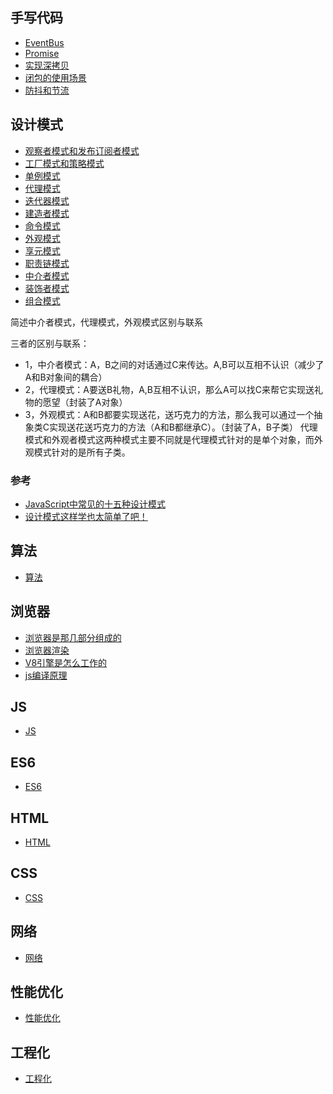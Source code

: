 ## 手写代码
- [EventBus](./手写代码/实现EventBus.md)
- [Promise](./手写代码/实现最简单的Promise.md)
- [实现深拷贝](./手写代码/实现深拷贝.md)
- [闭包的使用场景](./手写代码/闭包的使用场景.md)
- [防抖和节流](./手写代码/防抖和节流.md)

## 设计模式

- [观察者模式和发布订阅者模式](./设计模式/观察者模式和发布订阅者模式.md)
- [工厂模式和策略模式](./设计模式/工厂模式和策略模式.md)
- [单例模式](./设计模式/单例模式.md)
- [代理模式](./设计模式/代理模式.md)
- [迭代器模式](./设计模式/迭代器模式.md)
- [建造者模式](./设计模式/建造者模式.md)
- [命令模式](./设计模式/命令模式.md)
- [外观模式](./设计模式/外观模式.md)
- [享元模式](./设计模式/享元模式.md)
- [职责链模式](./设计模式/职责链模式.md)
- [中介者模式](./设计模式/中介者模式.md)
- [装饰者模式](./设计模式/装饰者模式.md)
- [组合模式](./设计模式/组合模式.md)

简述中介者模式，代理模式，外观模式区别与联系

三者的区别与联系：
- 1，中介者模式：A，B之间的对话通过C来传达。A,B可以互相不认识（减少了A和B对象间的耦合）
- 2，代理模式：A要送B礼物，A,B互相不认识，那么A可以找C来帮它实现送礼物的愿望（封装了A对象）
- 3，外观模式：A和B都要实现送花，送巧克力的方法，那么我可以通过一个抽象类C实现送花送巧克力的方法（A和B都继承C）。（封装了A，B子类）
代理模式和外观者模式这两种模式主要不同就是代理模式针对的是单个对象，而外观模式针对的是所有子类。

### 参考

- [JavaScript中常见的十五种设计模式](https://www.cnblogs.com/imwtr/p/9451129.html#o13)
- [设计模式这样学也太简单了吧！](https://juejin.cn/post/6953423646664687652#heading-47)

## 算法

- [算法](./算法/深度优先与广度优先.md)

## 浏览器
- [浏览器是那几部分组成的](./浏览器/浏览器是那几部分组成的.md)
- [浏览器渲染](./浏览器/浏览器渲染.md)
- [V8引擎是怎么工作的](./浏览器/V8引擎是怎么工作的.md)
- [js编译原理](./浏览器/js编译原理.md)

## JS
- [JS](./JS/index.md)

## ES6
- [ES6](./ES6/index.md)

## HTML
- [HTML](./HTML/index.md)

## CSS
- [CSS](./CSS/index.md)

## 网络
- [网络](./网络/index.md)

## 性能优化
- [性能优化](./性能优化/index.md)

## 工程化
- [工程化](./工程化/index.md)
